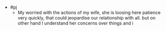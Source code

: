 - #pj
	- My worried with the actions of my wife, she is loosing here patience very quickly, that could jeopardise our relationship with all. but on other hand I understand her concerns over things and i